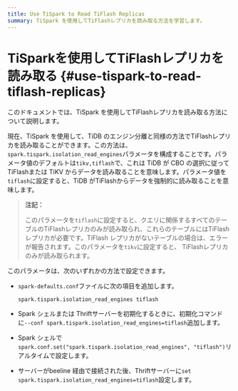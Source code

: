 ```yaml
---
title: Use TiSpark to Read TiFlash Replicas
summary: TiSpark を使用してTiFlashレプリカを読み取る方法を学習します。
---
```


# TiSparkを使用してTiFlashレプリカを読み取る {#use-tispark-to-read-tiflash-replicas}

このドキュメントでは、TiSpark を使用してTiFlashレプリカを読み取る方法について説明します。

現在、TiSpark を使用して、TiDB のエンジン分離と同様の方法でTiFlashレプリカを読み取ることができます。この方法は、 `spark.tispark.isolation_read_engines`パラメータを構成することです。パラメータ値のデフォルトは`tikv,tiflash`で、これは TiDB が CBO の選択に従ってTiFlashまたは TiKV からデータを読み取ることを意味します。パラメータ値を`tiflash`に設定すると、TiDB がTiFlashからデータを強制的に読み取ることを意味します。

> **注記：**
>
> このパラメータを`tiflash`に設定すると、クエリに関係するすべてのテーブルのTiFlashレプリカのみが読み取られ、これらのテーブルにはTiFlashレプリカが必要です。TiFlash レプリカがないテーブルの場合は、エラーが報告されます。このパラメータを`tikv`に設定すると、 TiFlashレプリカのみが読み取られます。

このパラメータは、次のいずれかの方法で設定できます。

-   `spark-defaults.conf`ファイルに次の項目を追加します。

        spark.tispark.isolation_read_engines tiflash

-   Spark シェルまたは Thriftサーバーを初期化するときに、初期化コマンドに`--conf spark.tispark.isolation_read_engines=tiflash`追加します。

-   Spark シェルで`spark.conf.set("spark.tispark.isolation_read_engines", "tiflash")`リアルタイムで設定します。

-   サーバーがbeeline 経由で接続された後、Thriftサーバーに`set spark.tispark.isolation_read_engines=tiflash`設定します。
